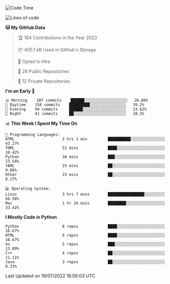<!--START_SECTION:waka-->
![Code Time](http://img.shields.io/badge/Code%20Time-0%20secs-blue)

![Lines of code](https://img.shields.io/badge/From%20Hello%20World%20I%27ve%20Written-983%20Thousand%20lines%20of%20code-blue)

**🐱 My GitHub Data** 

> 🏆 164 Contributions in the Year 2022
 > 
> 📦 405.1 kB Used in GitHub's Storage 
 > 
> 💼 Opted to Hire
 > 
> 📜 28 Public Repositories 
 > 
> 🔑 12 Private Repositories  
 > 
**I'm an Early 🐤** 

```text
🌞 Morning    107 commits    ██████░░░░░░░░░░░░░░░░░░░   26.88% 
🌆 Daytime    156 commits    █████████░░░░░░░░░░░░░░░░   39.2% 
🌃 Evening    94 commits     ██████░░░░░░░░░░░░░░░░░░░   23.62% 
🌙 Night      41 commits     ██░░░░░░░░░░░░░░░░░░░░░░░   10.3%

```


📊 **This Week I Spent My Time On** 

```text
💬 Programming Languages: 
HTML                     2 hrs 1 min         ██████████░░░░░░░░░░░░░░░   43.27% 
TOML                     51 mins             ████░░░░░░░░░░░░░░░░░░░░░   18.42% 
Python                   38 mins             ███░░░░░░░░░░░░░░░░░░░░░░   13.54% 
YAML                     25 mins             ██░░░░░░░░░░░░░░░░░░░░░░░   9.06% 
Other                    23 mins             ██░░░░░░░░░░░░░░░░░░░░░░░   8.27%

💻 Operating System: 
Linux                    3 hrs 7 mins        ████████████████░░░░░░░░░   66.58% 
Mac                      1 hr 34 mins        ████████░░░░░░░░░░░░░░░░░   33.42%

```

**I Mostly Code in Python** 

```text
Python                   6 repos             ████░░░░░░░░░░░░░░░░░░░░░   16.67% 
HTML                     6 repos             ████░░░░░░░░░░░░░░░░░░░░░   16.67% 
Go                       5 repos             ███░░░░░░░░░░░░░░░░░░░░░░   13.89% 
C++                      4 repos             ██░░░░░░░░░░░░░░░░░░░░░░░   11.11% 
Java                     3 repos             ██░░░░░░░░░░░░░░░░░░░░░░░   8.33%

```



 Last Updated on 19/07/2022 18:56:03 UTC
<!--END_SECTION:waka-->
